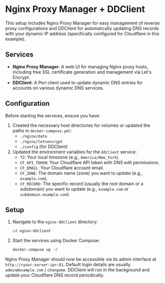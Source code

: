 # Nginx Proxy Manager + DDClient

This setup includes Nginx Proxy Manager for easy management of reverse proxy configurations and DDClient for automatically updating DNS records with your dynamic IP address (specifically configured for Cloudflare in this example).

## Services

-   **Nginx Proxy Manager**: A web UI for managing Nginx proxy hosts, including free SSL certificate generation and management via Let's Encrypt.
-   **DDClient**: A Perl client used to update dynamic DNS entries for accounts on various dynamic DNS services.

## Configuration

Before starting the services, ensure you have:
1.  Created the necessary host directories for volumes or updated the paths in `docker-compose.yml`:
    *   `./nginx/data`
    *   `./nginx/letsencrypt`
    *   `./config` (for DDClient)
2.  Updated the environment variables for the `ddclient` service:
    *   `TZ`: Your local timezone (e.g., `America/New_York`).
    *   `CF_API_TOKEN`: Your Cloudflare API token with DNS edit permissions.
    *   `CF_EMAIL`: Your Cloudflare account email.
    *   `CF_ZONE`: The domain name (zone) you want to update (e.g., `example.com`).
    *   `CF_RECORD`: The specific record (usually the root domain or a subdomain) you want to update (e.g., `example.com` or `subdomain.example.com`).

## Setup

1.  Navigate to the `nginx-ddclient` directory:
    ```bash
    cd nginx-ddclient
    ```
2.  Start the services using Docker Compose:
    ```bash
    docker-compose up -d
    ```

Nginx Proxy Manager should now be accessible via its admin interface at `http://<your-server-ip>:81`. Default login details are usually `admin@example.com` / `changeme`. DDClient will run in the background and update your Cloudflare DNS record periodically. 
